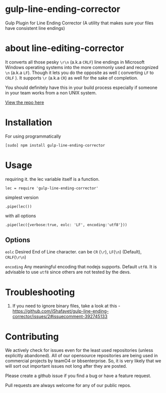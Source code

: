 # gulp-line-ending-corrector

Gulp Plugin for Line Ending Corrector (A utility that makes sure your files have consistent line endings) 

# about line-editing-corrector

It converts all those pesky `\r\n` (a.k.a `CRLF`) line endings in Microsoft Windows operating systems into the more commonly used and recognized `\n` (a.k.a `LF`). Though it lets you do the opposite as well ( converting `LF` to `CRLF` ). It supports `\r` (a.k.a `CR`) as well for the sake of completion.

You should definitely have this in your build process especially if someone in your team works from a non UNIX system.

[View the repo here](https://github.com/iShafayet/line-ending-corrector)

# Installation

For using programmatically

```bash
[sudo] npm install gulp-line-ending-corrector
```

# Usage

requiring it. the lec variable itself is a function.

```node
lec = require 'gulp-line-ending-corrector'
```

simplest version

```node
.pipe(lec())
```

with all options

```node
.pipe(lec({verbose:true, eolc: 'LF', encoding:'utf8'}))
```

## Options

`eolc`
Desired End of Line character. can be `CR` (`\r`), `LF`(`\n`) (Default), `CRLF`(`\r\n`)

`encoding`
Any meaningful encoding that nodejs supports. Default `utf8`. It is advisable to use `utf8` since others are not tested by the devs.

# Troubleshooting

1. If you need to ignore binary files, take a look at this - https://github.com/iShafayet/gulp-line-ending-corrector/issues/2#issuecomment-392745133

# Contributing

We actively check for issues even for the least used repositories (unless explicitly abandoned). All of our opensource repositories are being used in commercial projects by teamO4 or bbsenterprise. So, it is very likely that we will sort out important issues not long after they are posted.

Please create a github issue if you find a bug or have a feature request.

Pull requests are always welcome for any of our public repos.

